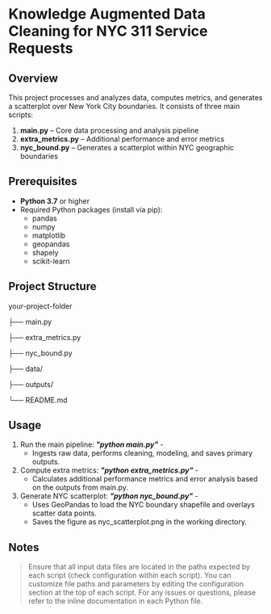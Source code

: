 # Knowledge Augmented Data Cleaning for NYC 311 Service Requests

## Overview

This project processes and analyzes data, computes metrics, and generates a scatterplot over New York City boundaries. It consists of three main scripts:

1. **main.py** – Core data processing and analysis pipeline  
2. **extra_metrics.py** – Additional performance and error metrics  
3. **nyc_bound.py** – Generates a scatterplot within NYC geographic boundaries  

## Prerequisites

- **Python 3.7** or higher  
- Required Python packages (install via pip):  
  - pandas  
  - numpy  
  - matplotlib  
  - geopandas  
  - shapely  
  - scikit-learn  

## Project Structure
your-project-folder

├── main.py

├── extra_metrics.py

├── nyc_bound.py

├── data/       

├── outputs/   

└── README.md

## Usage
1. Run the main pipeline: ***"python main.py"*** -
   - Ingests raw data, performs cleaning, modeling, and saves primary outputs.
2. Compute extra metrics: ***"python extra_metrics.py"*** -
   - Calculates additional performance metrics and error analysis based on the outputs from main.py.
3. Generate NYC scatterplot: ***"python nyc_bound.py"*** -
   - Uses GeoPandas to load the NYC boundary shapefile and overlays scatter data points.
   - Saves the figure as nyc_scatterplot.png in the working directory.

## Notes
> Ensure that all input data files are located in the paths expected by each script (check configuration within each script).
> You can customize file paths and parameters by editing the configuration section at the top of each script.
> For any issues or questions, please refer to the inline documentation in each Python file.
